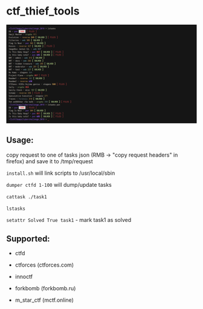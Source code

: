 # ctf_thief_tools

![img][example]

[example]: ./example.png

## Usage:

copy request to one of tasks json (RMB -> "copy request headers" in firefox) and save it to /tmp/request

`install.sh` will link scripts to /usr/local/sbin

`dumper ctfd 1-100` will dump/update tasks

`cattask ./task1`

`lstasks`

`setattr Solved True task1` - mark task1 as solved

## Supported:
* ctfd

* ctforces (ctforces.com)

* innoctf

* forkbomb (forkbomb.ru)

* m_star_ctf (mctf.online)

